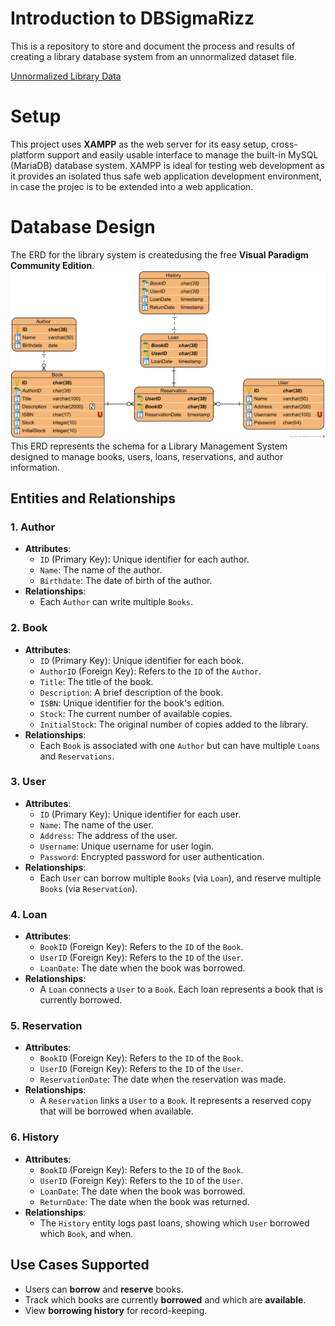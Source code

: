 # Introduction to DBSigmaRizz
This is a repository to store and document the process and results of creating a library database system from an unnormalized dataset file.

[Unnormalized Library Data](unnormalized_library_data(in).csv)

# Setup
This project uses **XAMPP** as the web server for its easy setup, cross-platform support and easily usable interface to manage the built-in MySQL (MariaDB) database system. XAMPP is ideal for testing web development as it provides an isolated thus safe web application development environment, in case the projec is to be extended into a web application.

# Database Design
The ERD for the library system is createdusing the free **Visual Paradigm Community Edition**.
![ERD](assets/erd.png)
This ERD represents the schema for a Library Management System designed to manage books, users, loans, reservations, and author information.

## Entities and Relationships

### 1. Author
- **Attributes**:
  - `ID` (Primary Key): Unique identifier for each author.
  - `Name`: The name of the author.
  - `Birthdate`: The date of birth of the author.
- **Relationships**:
  - Each `Author` can write multiple `Books`.

### 2. Book
- **Attributes**:
  - `ID` (Primary Key): Unique identifier for each book.
  - `AuthorID` (Foreign Key): Refers to the `ID` of the `Author`.
  - `Title`: The title of the book.
  - `Description`: A brief description of the book.
  - `ISBN`: Unique identifier for the book's edition.
  - `Stock`: The current number of available copies.
  - `InitialStock`: The original number of copies added to the library.
- **Relationships**:
  - Each `Book` is associated with one `Author` but can have multiple `Loans` and `Reservations`.

### 3. User
- **Attributes**:
  - `ID` (Primary Key): Unique identifier for each user.
  - `Name`: The name of the user.
  - `Address`: The address of the user.
  - `Username`: Unique username for user login.
  - `Password`: Encrypted password for user authentication.
- **Relationships**:
  - Each `User` can borrow multiple `Books` (via `Loan`), and reserve multiple `Books` (via `Reservation`).

### 4. Loan
- **Attributes**:
  - `BookID` (Foreign Key): Refers to the `ID` of the `Book`.
  - `UserID` (Foreign Key): Refers to the `ID` of the `User`.
  - `LoanDate`: The date when the book was borrowed.
- **Relationships**:
  - A `Loan` connects a `User` to a `Book`. Each loan represents a book that is currently borrowed.

### 5. Reservation
- **Attributes**:
  - `BookID` (Foreign Key): Refers to the `ID` of the `Book`.
  - `UserID` (Foreign Key): Refers to the `ID` of the `User`.
  - `ReservationDate`: The date when the reservation was made.
- **Relationships**:
  - A `Reservation` links a `User` to a `Book`. It represents a reserved copy that will be borrowed when available.

### 6. History
- **Attributes**:
  - `BookID` (Foreign Key): Refers to the `ID` of the `Book`.
  - `UserID` (Foreign Key): Refers to the `ID` of the `User`.
  - `LoanDate`: The date when the book was borrowed.
  - `ReturnDate`: The date when the book was returned.
- **Relationships**:
  - The `History` entity logs past loans, showing which `User` borrowed which `Book`, and when.

## Use Cases Supported
- Users can **borrow** and **reserve** books.
- Track which books are currently **borrowed** and which are **available**.
- View **borrowing history** for record-keeping.

